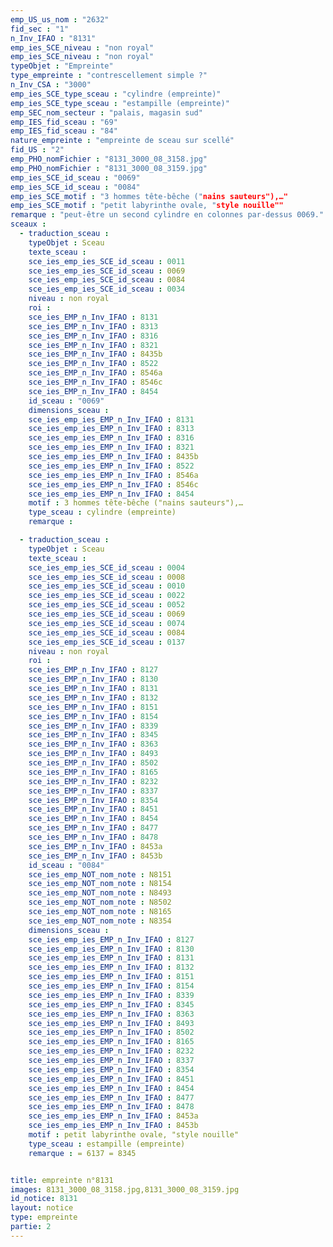 ```yaml
---
emp_US_us_nom : "2632"
fid_sec : "1"
n_Inv_IFAO : "8131"
emp_ies_SCE_niveau : "non royal"
emp_ies_SCE_niveau : "non royal"
typeObjet : "Empreinte"
type_empreinte : "contrescellement simple ?"
n_Inv_CSA : "3000"
emp_ies_SCE_type_sceau : "cylindre (empreinte)"
emp_ies_SCE_type_sceau : "estampille (empreinte)"
emp_SEC_nom_secteur : "palais, magasin sud"
emp_IES_fid_sceau : "69"
emp_IES_fid_sceau : "84"
nature_empreinte : "empreinte de sceau sur scellé"
fid_US : "2"
emp_PHO_nomFichier : "8131_3000_08_3158.jpg"
emp_PHO_nomFichier : "8131_3000_08_3159.jpg"
emp_ies_SCE_id_sceau : "0069"
emp_ies_SCE_id_sceau : "0084"
emp_ies_SCE_motif : "3 hommes tête-bêche ("nains sauteurs"),…"
emp_ies_SCE_motif : "petit labyrinthe ovale, "style nouille""
remarque : "peut-être un second cylindre en colonnes par-dessus 0069."
sceaux :
  - traduction_sceau : 
    typeObjet : Sceau
    texte_sceau : 
    sce_ies_emp_ies_SCE_id_sceau : 0011
    sce_ies_emp_ies_SCE_id_sceau : 0069
    sce_ies_emp_ies_SCE_id_sceau : 0084
    sce_ies_emp_ies_SCE_id_sceau : 0034
    niveau : non royal
    roi : 
    sce_ies_EMP_n_Inv_IFAO : 8131
    sce_ies_EMP_n_Inv_IFAO : 8313
    sce_ies_EMP_n_Inv_IFAO : 8316
    sce_ies_EMP_n_Inv_IFAO : 8321
    sce_ies_EMP_n_Inv_IFAO : 8435b
    sce_ies_EMP_n_Inv_IFAO : 8522
    sce_ies_EMP_n_Inv_IFAO : 8546a
    sce_ies_EMP_n_Inv_IFAO : 8546c
    sce_ies_EMP_n_Inv_IFAO : 8454
    id_sceau : "0069"
    dimensions_sceau : 
    sce_ies_emp_ies_EMP_n_Inv_IFAO : 8131
    sce_ies_emp_ies_EMP_n_Inv_IFAO : 8313
    sce_ies_emp_ies_EMP_n_Inv_IFAO : 8316
    sce_ies_emp_ies_EMP_n_Inv_IFAO : 8321
    sce_ies_emp_ies_EMP_n_Inv_IFAO : 8435b
    sce_ies_emp_ies_EMP_n_Inv_IFAO : 8522
    sce_ies_emp_ies_EMP_n_Inv_IFAO : 8546a
    sce_ies_emp_ies_EMP_n_Inv_IFAO : 8546c
    sce_ies_emp_ies_EMP_n_Inv_IFAO : 8454
    motif : 3 hommes tête-bêche ("nains sauteurs"),…
    type_sceau : cylindre (empreinte)
    remarque : 

  - traduction_sceau : 
    typeObjet : Sceau
    texte_sceau : 
    sce_ies_emp_ies_SCE_id_sceau : 0004
    sce_ies_emp_ies_SCE_id_sceau : 0008
    sce_ies_emp_ies_SCE_id_sceau : 0010
    sce_ies_emp_ies_SCE_id_sceau : 0022
    sce_ies_emp_ies_SCE_id_sceau : 0052
    sce_ies_emp_ies_SCE_id_sceau : 0069
    sce_ies_emp_ies_SCE_id_sceau : 0074
    sce_ies_emp_ies_SCE_id_sceau : 0084
    sce_ies_emp_ies_SCE_id_sceau : 0137
    niveau : non royal
    roi : 
    sce_ies_EMP_n_Inv_IFAO : 8127
    sce_ies_EMP_n_Inv_IFAO : 8130
    sce_ies_EMP_n_Inv_IFAO : 8131
    sce_ies_EMP_n_Inv_IFAO : 8132
    sce_ies_EMP_n_Inv_IFAO : 8151
    sce_ies_EMP_n_Inv_IFAO : 8154
    sce_ies_EMP_n_Inv_IFAO : 8339
    sce_ies_EMP_n_Inv_IFAO : 8345
    sce_ies_EMP_n_Inv_IFAO : 8363
    sce_ies_EMP_n_Inv_IFAO : 8493
    sce_ies_EMP_n_Inv_IFAO : 8502
    sce_ies_EMP_n_Inv_IFAO : 8165
    sce_ies_EMP_n_Inv_IFAO : 8232
    sce_ies_EMP_n_Inv_IFAO : 8337
    sce_ies_EMP_n_Inv_IFAO : 8354
    sce_ies_EMP_n_Inv_IFAO : 8451
    sce_ies_EMP_n_Inv_IFAO : 8454
    sce_ies_EMP_n_Inv_IFAO : 8477
    sce_ies_EMP_n_Inv_IFAO : 8478
    sce_ies_EMP_n_Inv_IFAO : 8453a
    sce_ies_EMP_n_Inv_IFAO : 8453b
    id_sceau : "0084"
    sce_ies_emp_NOT_nom_note : N8151
    sce_ies_emp_NOT_nom_note : N8154
    sce_ies_emp_NOT_nom_note : N8493
    sce_ies_emp_NOT_nom_note : N8502
    sce_ies_emp_NOT_nom_note : N8165
    sce_ies_emp_NOT_nom_note : N8354
    dimensions_sceau : 
    sce_ies_emp_ies_EMP_n_Inv_IFAO : 8127
    sce_ies_emp_ies_EMP_n_Inv_IFAO : 8130
    sce_ies_emp_ies_EMP_n_Inv_IFAO : 8131
    sce_ies_emp_ies_EMP_n_Inv_IFAO : 8132
    sce_ies_emp_ies_EMP_n_Inv_IFAO : 8151
    sce_ies_emp_ies_EMP_n_Inv_IFAO : 8154
    sce_ies_emp_ies_EMP_n_Inv_IFAO : 8339
    sce_ies_emp_ies_EMP_n_Inv_IFAO : 8345
    sce_ies_emp_ies_EMP_n_Inv_IFAO : 8363
    sce_ies_emp_ies_EMP_n_Inv_IFAO : 8493
    sce_ies_emp_ies_EMP_n_Inv_IFAO : 8502
    sce_ies_emp_ies_EMP_n_Inv_IFAO : 8165
    sce_ies_emp_ies_EMP_n_Inv_IFAO : 8232
    sce_ies_emp_ies_EMP_n_Inv_IFAO : 8337
    sce_ies_emp_ies_EMP_n_Inv_IFAO : 8354
    sce_ies_emp_ies_EMP_n_Inv_IFAO : 8451
    sce_ies_emp_ies_EMP_n_Inv_IFAO : 8454
    sce_ies_emp_ies_EMP_n_Inv_IFAO : 8477
    sce_ies_emp_ies_EMP_n_Inv_IFAO : 8478
    sce_ies_emp_ies_EMP_n_Inv_IFAO : 8453a
    sce_ies_emp_ies_EMP_n_Inv_IFAO : 8453b
    motif : petit labyrinthe ovale, "style nouille"
    type_sceau : estampille (empreinte)
    remarque : = 6137 = 8345


title: empreinte n°8131
images: 8131_3000_08_3158.jpg,8131_3000_08_3159.jpg
id_notice: 8131
layout: notice
type: empreinte
partie: 2
---
```

